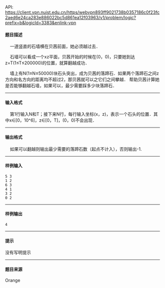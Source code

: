 API: https://client.vpn.nuist.edu.cn/https/webvpn893ff9021738b0357186c0f23fc2aed6e24ca283e886022bc5d861ea12f03963/v1/problem/logic?prefix=b&logicId=3383&enlink-vpn

#### 题目描述

    一道竖直的石墙横在贝茜前面，她必须越过去．

    石墙可以看成一个xz平面，贝茜开始的时候在(0，0)，只要她到达z=T(1≤T≤200000)的位置，就算翻越成功．

    墙上有N(1≤N≤50000)块石头突出，成为贝茜的落蹄石．如果两个落蹄石之间z方向和名方向的距离均不超过2，那贝茜就可以之它们之间攀越． 帮助贝茜计算她是否能够翻越石墙，如果可以，最少需要踩多少块落蹄石．

---

#### 输入格式

    第1行输入N和T；接下来N行，每行输入坐标(x，z)，表示一个石头的位置．其中x∈\[0，10^6\]，z∈\[0，T\]，(0，0)不会出现．

---

#### 输出格式

    如果可以翻越则输出最少需要的落蹄石数（起点不计入），否则输出-1.

---

#### 样例输入
```
5 3
1 2
6 3
4 1
3 2
0 2
```

---

#### 样例输出
```
4
```

---

#### 提示

没有写明提示

---

#### 题目来源

Orange